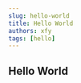 ```yaml
---
slug: hello-world
title: Hello World
authors: xfy
tags: [hello]
---
```


## Hello World

<!-- truncate -->
